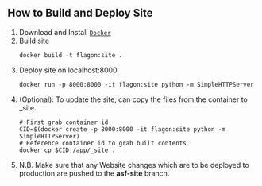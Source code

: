 How to Build and Deploy Site
----------------------------

1. Download and Install [``Docker``](http://docker.com)
2. Build site
    ```
    docker build -t flagon:site .
    ```
3. Deploy site on localhost:8000
    ```
    docker run -p 8000:8000 -it flagon:site python -m SimpleHTTPServer 
    ```
4. (Optional): To update the site, can copy the files from the container to _site.
    ```
    # First grab container id
    CID=$(docker create -p 8000:8000 -it flagon:site python -m SimpleHTTPServer)
    # Reference container id to grab built contents
    docker cp $CID:/app/_site .
    ```
5. N.B. Make sure that any Website changes which are to be deployed to production are pushed
   to the **asf-site** branch.
